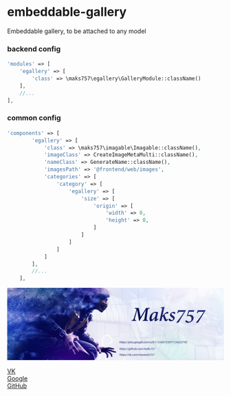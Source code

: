 # embeddable-gallery
Embeddable gallery, to be attached to any model

### backend config 
```php
'modules' => [
    'egallery' => [
        'class' => \maks757\egallery\GalleryModule::className()
    ],
    //...
],
```

### common config 
```php
'components' => [
        'egallery' => [
            'class' => \maks757\imagable\Imagable::className(),
            'imageClass' => CreateImageMetaMulti::className(),
            'nameClass' => GenerateName::className(),
            'imagesPath' => '@frontend/web/images',
            'categories' => [
                'category' => [
                    'egallery' => [
                        'size' => [
                            'origin' => [
                                'width' => 0,
                                'height' => 0,
                            ]
                        ]
                    ]
                ]
            ]
        ],
        //...
    ],
```
![Alt text](/image/author.jpg "Optional title")

[VK](https://vk.com/maverick757)<br>
[Google](https://plus.google.com/u/1/115560753977134232792)<br>
[GitHub](https://github.com/maks757)
